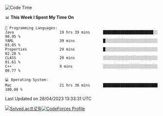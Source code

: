 
<!--START_SECTION:waka-->
![Code Time](http://img.shields.io/badge/Code%20Time-2%2C676%20hrs%2012%20mins-blue)

📊 **This Week I Spent My Time On** 

```text
💬 Programming Languages: 
Java                     19 hrs 39 mins      ███████████████████████░░   90.95 % 
YAML                     39 mins             █░░░░░░░░░░░░░░░░░░░░░░░░   03.05 % 
Properties               29 mins             █░░░░░░░░░░░░░░░░░░░░░░░░   02.28 % 
CLASS                    20 mins             ░░░░░░░░░░░░░░░░░░░░░░░░░   01.61 % 
C++                      9 mins              ░░░░░░░░░░░░░░░░░░░░░░░░░   00.77 % 

💻 Operating System: 
Mac                      21 hrs 36 mins      █████████████████████████   100.00 % 
```


 Last Updated on 28/04/2023 13:33:31 UTC
<!--END_SECTION:waka-->
[![Solved.ac프로필](http://mazassumnida.wtf/api/generate_badge?boj=hckim96)](https://solved.ac/hckim96)[![CodeForces Profile](https://cf.leed.at?id=hckim96)](https://codeforces.com/profile/hckim96)
